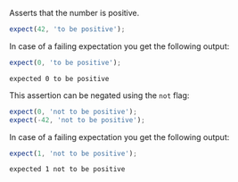 Asserts that the number is positive.

```js
expect(42, 'to be positive');
```

In case of a failing expectation you get the following output:

```js
expect(0, 'to be positive');
```

```output
expected 0 to be positive
```

This assertion can be negated using the `not` flag:

```js
expect(0, 'not to be positive');
expect(-42, 'not to be positive');
```

In case of a failing expectation you get the following output:

```js
expect(1, 'not to be positive');
```

```output
expected 1 not to be positive
```
